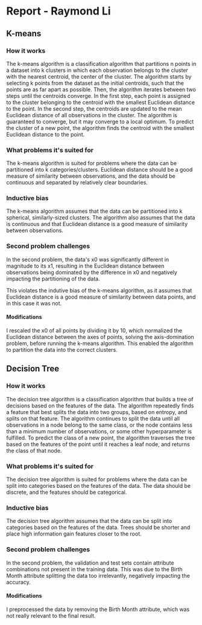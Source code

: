 # Report - Raymond Li

## K-means

### How it works

The k-means algorithm is a classification algorithm that partitions n points in a dataset into k clusters in which each observation belongs to the cluster with the nearest centroid, the center of the cluster. The algorithm starts by selecting k points from the dataset as the initial centroids, such that the points are as far apart as possible. Then, the algorithm iterates between two steps until the centroids converge. In the first step, each point is assigned to the cluster belonging to the centroid with the smallest Euclidean distance to the point. In the second step, the centroids are updated to the mean Euclidean distance of all observations in the cluster. The algorithm is guaranteed to converge, but it may converge to a local optimum. To predict the cluster of a new point, the algorithm finds the centroid with the smallest Euclidean distance to the point.

### What problems it's suited for

The k-means algorithm is suited for problems where the data can be partitioned into k categories/clusters. Euclidean distance should be a good measure of similarity between observations, and the data should be continuous and separated by relatively clear boundaries.

### Inductive bias

The k-means algorithm assumes that the data can be partitioned into k spherical, similarly-sized clusters. The algorithm also assumes that the data is continuous and that Euclidean distance is a good measure of similarity between observations.

### Second problem challenges

In the second problem, the data's x0 was significantly different in magnitude to its x1, resulting in the Euclidean distance between observations being dominated by the difference in x0 and negatively impacting the partitioning of the data.

This violates the indutive bias of the k-means algorithm, as it assumes that Euclidean distance is a good measure of similarity between data points, and in this case it was not.

#### Modifications

I rescaled the x0 of all points by dividing it by 10, which normalized the Euclidean distance between the axes of points, solving the axis-domination problem, before running the k-means algorithm. This enabled the algorithm to partition the data into the correct clusters.

## Decision Tree

### How it works

The decision tree algorithm is a classification algorithm that builds a tree of decisions based on the features of the data. The algorithm repeatedly finds a feature that best splits the data into two groups, based on entropy, and splits on that feature. The algorithm continues to split the data until all observations in a node belong to the same class, or the node contains less than a minimum number of observations, or some other hyperparameter is fulfilled. To predict the class of a new point, the algorithm traverses the tree based on the features of the point until it reaches a leaf node, and returns the class of that node.

### What problems it's suited for

The decision tree algorithm is suited for problems where the data can be split into categories based on the features of the data. The data should be discrete, and the features should be categorical.

### Inductive bias

The decision tree algorithm assumes that the data can be split into categories based on the features of the data. Trees should be shorter and place high information gain features closer to the root.

### Second problem challenges

In the second problem, the validation and test sets contain attribute combinations not present in the training data. This was due to the Birth Month attribute splitting the data too irrelevantly, negatively impacting the accuracy.

#### Modifications

I preprocessed the data by removing the Birth Month attribute, which was not really relevant to the final result.
